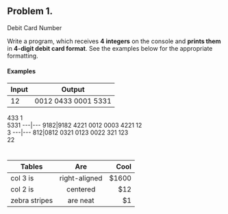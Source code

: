 ## Problem 1.                 
Debit Card Number

Write a program, which receives **4 integers** on the
console and **prints them** in **4-digit debit card format**. See the
examples below for the appropriate formatting.

#### Examples

**Input**|**Output**
---|---
12|0012 0433 0001 5331       
433
1          
5331
---|---
9182|9182 4221 0012 0003
4221
12            
3
---|---
812|0812 0321 0123 0022
321
123       
22
#

| Tables        | Are           | Cool  |
| ------------- |:-------------:| -----:|
| col 3 is      | right-aligned | $1600 |
| col 2 is      | centered      |   $12 |
| zebra stripes | are neat      |    $1 |

